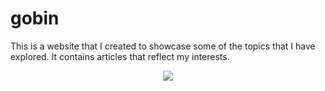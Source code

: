 # gobin
This is a website that I created to showcase some of the topics that I have explored. It contains articles that reflect my interests.

<p align="center">
  <img src="https://github.com/khanhtran-er/gobin/blob/master/gobin-icon.png" />
</p>
